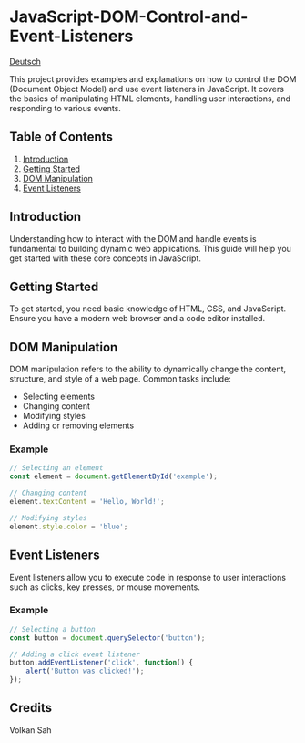 # JavaScript-DOM-Control-and-Event-Listeners
[Deutsch](LIES-MICH.md)

This project provides examples and explanations on how to control the DOM (Document Object Model) and use event listeners in JavaScript. It covers the basics of manipulating HTML elements, handling user interactions, and responding to various events.

## Table of Contents
1. [Introduction](#introduction)
2. [Getting Started](#getting-started)
3. [DOM Manipulation](#dom-manipulation)
4. [Event Listeners](#event-listeners)

## Introduction
Understanding how to interact with the DOM and handle events is fundamental to building dynamic web applications. This guide will help you get started with these core concepts in JavaScript.

## Getting Started
To get started, you need basic knowledge of HTML, CSS, and JavaScript. Ensure you have a modern web browser and a code editor installed.

## DOM Manipulation
DOM manipulation refers to the ability to dynamically change the content, structure, and style of a web page. Common tasks include:
- Selecting elements
- Changing content
- Modifying styles
- Adding or removing elements

### Example
```javascript
// Selecting an element
const element = document.getElementById('example');

// Changing content
element.textContent = 'Hello, World!';

// Modifying styles
element.style.color = 'blue';
```

## Event Listeners
Event listeners allow you to execute code in response to user interactions such as clicks, key presses, or mouse movements. 

### Example
```javascript
// Selecting a button
const button = document.querySelector('button');

// Adding a click event listener
button.addEventListener('click', function() {
    alert('Button was clicked!');
});
```

## Credits
Volkan Sah
